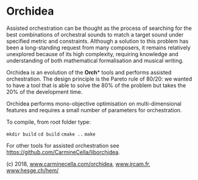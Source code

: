 # Orchidea

Assisted orchestration can be thought as the process of searching for the best combinations
of orchestral sounds to match a target sound under specified metric and constraints.
Although a solution to this problem has been a long-standing request from many composers,
it remains relatively unexplored because of its high complexity,
requiring knowledge and understanding of both mathematical formalisation and musical writing.

Orchidea is an evolution of the **Orch*** tools and performs assisted orchestration.
The design principle is the Pareto rule of 80/20: we wanted to have a tool that
is able to solve the 80% of the problem but takes the 20% of the development time.

Orchidea performs mono-objective optimisation on multi-dimensional features and requires 
a small number of parameters for orchestration. 

To compile, from root folder type:

`mkdir build`
`cd build`
`cmake ..`
`make`

For other tools for assisted orchestration see https://github.com/CarmineCella/liborchidea.

(c) 2018, www.carminecella.com/orchidea, www.ircam.fr, www.hesge.ch/hem/
 
